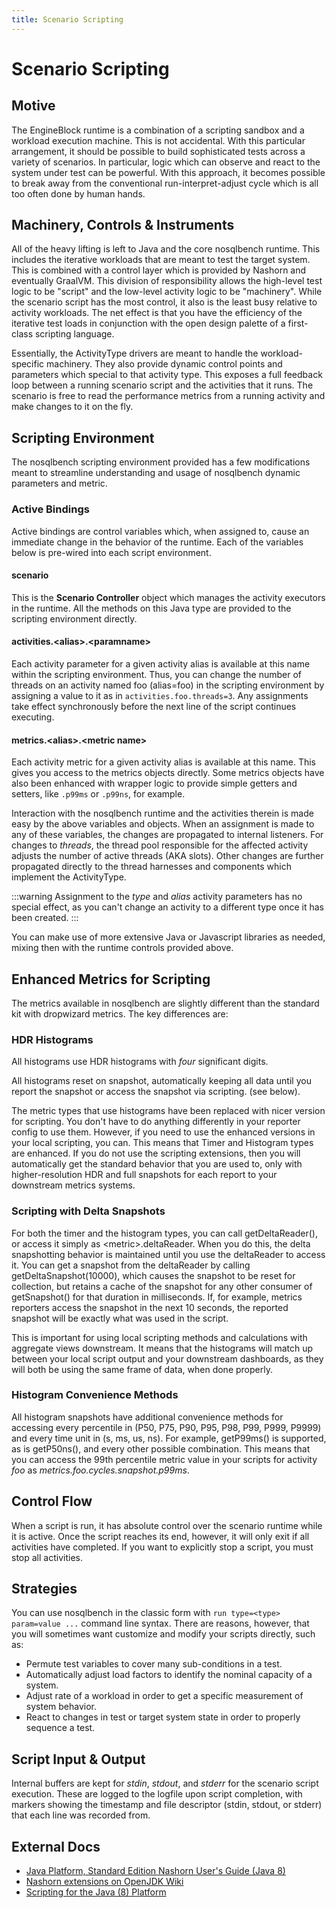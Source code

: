 ```yaml
---
title: Scenario Scripting
---
```


# Scenario Scripting

## Motive

The EngineBlock runtime is a combination of a scripting sandbox and a workload execution machine. This is not accidental. With this particular arrangement, it should be possible to build sophisticated tests across a variety of scenarios. In particular, logic which can observe and react to the system under test can be powerful. With this approach, it becomes possible to break away from the conventional run-interpret-adjust cycle which is all too often done by human hands.

## Machinery, Controls & Instruments

All of the heavy lifting is left to Java and the core nosqlbench runtime. This includes the iterative workloads that are meant to test the target system. This is combined with a control layer which is provided by Nashorn and eventually GraalVM. This division of responsibility allows the high-level test logic to be "script" and the low-level activity logic to be "machinery".  While the scenario script has the most control, it also is the least busy relative to activity workloads. The net effect is that you have the efficiency of the iterative test loads in conjunction with the open design palette of a first-class scripting language.

Essentially, the ActivityType drivers are meant to handle the workload-specific machinery. They also provide dynamic control points and parameters which special to that activity type. This exposes a full feedback loop between a running scenario script and the activities that it runs. The scenario is free to read the performance metrics from a running activity and make changes to it on the fly.

## Scripting Environment

The nosqlbench scripting environment provided has a few
modifications meant to streamline understanding and usage of nosqlbench dynamic parameters and metric.

### Active Bindings

Active bindings are control variables which, when assigned to, cause an immediate change in the behavior of the runtime. Each of the variables
 below is pre-wired into each script environment.

#### scenario

This is the __Scenario Controller__ object which manages the activity executors in the runtime. All the methods on this Java type are provided
to the scripting environment directly.

#### activities.&lt;alias&gt;.&lt;paramname&gt;

Each activity parameter for a given activity alias is available at this name within the scripting environment. Thus, you can change the number of threads on an activity named foo (alias=foo) in the scripting environment by assigning a value to it as in `activities.foo.threads=3`.
 Any assignments take effect synchronously before the next line of the script continues executing.

#### __metrics__.&lt;alias&gt;.&lt;metric name&gt;

Each activity metric for a given activity alias is available at this name.
This gives you access to the metrics objects directly. Some metrics objects
have also been enhanced with wrapper logic to provide simple getters and setters, like `.p99ms` or `.p99ns`, for example.

Interaction with the nosqlbench runtime and the activities therein is made easy
by the above variables and objects. When an assignment is made to any of these variables, the changes are propagated to internal listeners. For changes to _threads_, the thread pool responsible for the affected activity adjusts the number of active threads (AKA slots). Other changes are further propagated directly to the thread harnesses and components which implement the ActivityType.

:::warning
Assignment to the _type_ and _alias_ activity parameters has no special effect, as you can't change an activity to a different type once it has been created.
:::

You can make use of more extensive Java or Javascript libraries as needed,
mixing then with the runtime controls provided above.

## Enhanced Metrics for Scripting

The metrics available in nosqlbench are slightly different than the standard
kit with dropwizard metrics. The key differences are:

### HDR Histograms

All histograms use HDR histograms with *four* significant digits.

All histograms reset on snapshot, automatically keeping all data until you
report the snapshot or access the snapshot via scripting. (see below).

The metric types that use histograms have been replaced with nicer version for scripting. You don't have to do anything differently in your reporter config to use them. However, if you need to use the enhanced versions in your local scripting, you can. This means that Timer and Histogram types are enhanced. If you do not use the scripting extensions, then you will automatically get the standard behavior that you are used to, only with higher-resolution HDR and full snapshots for each report to your downstream metrics systems.

### Scripting with Delta Snapshots

For both the timer and the histogram types, you can call getDeltaReader(), or access it simply as &lt;metric&gt;.deltaReader. When you do this, the delta snapshotting behavior is maintained until you use the deltaReader to access it. You can get a snapshot from the deltaReader by calling getDeltaSnapshot(10000), which causes the snapshot to be reset for collection, but retains a cache of the snapshot for any other consumer of getSnapshot() for that duration in milliseconds. If, for example, metrics reporters access the snapshot in the next 10 seconds, the reported snapshot will be exactly what was used in the script.

This is important for using local scripting methods and calculations with aggregate views downstream. It means that the histograms will match up between your local script output and your downstream dashboards, as they will both be using the same frame of data, when done properly.

### Histogram Convenience Methods

All histogram snapshots have additional convenience methods for accessing every percentile in (P50, P75, P90, P95, P98, P99, P999, P9999) and every time unit in (s, ms, us, ns). For example, getP99ms() is supported, as is getP50ns(), and every other possible combination. This means that you can access the 99th percentile metric value in your scripts for activity _foo_ as _metrics.foo.cycles.snapshot.p99ms_.

## Control Flow

When a script is run, it has absolute control over the scenario runtime while it is active. Once the script reaches its end, however, it will only exit if all activities have completed. If you want to explicitly stop a script, you must stop all activities.

## Strategies

You can use nosqlbench in the classic form with `run type=<type> param=value ...` command line syntax. There are reasons, however, that you will sometimes want customize and modify your scripts directly, such as:

- Permute test variables to cover many sub-conditions in a test.
- Automatically adjust load factors to identify the nominal capacity of a system.
- Adjust rate of a workload in order to get a specific measurement of system behavior.
- React to changes in test or target system state in order to properly sequence a test.

## Script Input & Output

Internal buffers are kept for _stdin_, _stdout_, and _stderr_ for the scenario script execution. These are logged to the logfile upon script completion, with markers showing the timestamp and file descriptor (stdin, stdout, or stderr) that each line was recorded from.

## External Docs

- [Java Platform, Standard Edition Nashorn User's Guide (Java 8)](https://docs.oracle.com/javase/8/docs/technotes/guides/scripting/nashorn/api.html)
- [Nashorn extensions on OpenJDK Wiki](https://wiki.openjdk.java.net/display/Nashorn/Nashorn+extensions)
- [Scripting for the Java (8) Platform](http://docs.oracle.com/javase/8/docs/technotes/guides/scripting/)
